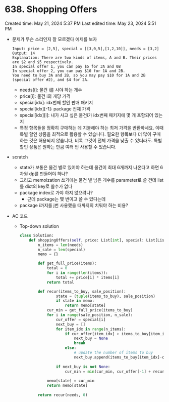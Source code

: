 # 638. Shopping Offers

Created time: May 21, 2024 5:37 PM
Last edited time: May 23, 2024 5:51 PM

- 문제가 무슨 소리인지 잘 모르겠다 예제를 보자
    
    ```
    Input: price = [2,5], special = [[3,0,5],[1,2,10]], needs = [3,2]
    Output: 14
    Explanation: There are two kinds of items, A and B. Their prices are $2 and $5 respectively.
    In special offer 1, you can pay $5 for 3A and 0B
    In special offer 2, you can pay $10 for 1A and 2B.
    You need to buy 3A and 2B, so you may pay $10 for 1A and 2B (special offer #2), and $4 for 2A.
    ```
    
    - needs[i]: 물건 i를 사야 하는 개수
    - price[i]: 물건 i의 개당 가격
    - special[idx]: idx번째 할인 판매 패키지
    - special[idx][-1]: package 전체 가격
    - special[idx][i]: 내가 사고 싶은 물건i가 idx번째 패키지에 몇 개 포함되어 있는지
    - 특정 항목들을 정확히 구매하는 데 지불해야 하는 최저 가격을 반환하세요. 이때 특별 할인 상품을 최적으로 활용할 수 있습니다. 필요한 항목보다 더 많이 구매하는 것은 허용되지 않습니다, 비록 그것이 전체 가격을 낮출 수 있더라도. 특별 할인 상품은 원하는 만큼 여러 번 사용할 수 있습니다.
- scratch
    - state가 보통은 물건 별로 있어야 하는데 물건이 최대 6개까지 나온다고 하면 6차원 dp를 만들어야 하나?
    - 그리고 memoization 쓰기에는 물건 별 남은 개수를 parameter로 쓸 건데 list를 dict의 key로 쓸수가 없다
    - package index로 가야 하지 않으려나?
        - 근데 package는 몇 번이고 쓸 수 있다는데
    - package i까지를 j번 사용했을 때까지의 치뤄야 하는 비용?
- AC 코드
    - Top-down solution
        
        ```python
        class Solution:
            def shoppingOffers(self, price: List[int], special: List[List[int]], needs: List[int]) -> int:
                n_items = len(needs)
                n_sale = len(special)
                memo = {}
        
                def get_full_price(items):
                    total = 0
                    for i in range(len(items)):
                        total += price[i] * items[i]
                    return total
        
                def recur(items_to_buy, sale_position):
        		        state = (tuple(items_to_buy), sale_position)
        		        if state in memo:
        			        return memo[state]
                    cur_min = get_full_price(items_to_buy)
                    for i in range(sale_position, n_sale):
                        cur_offer = special[i]
                        next_buy = []
                        for item_idx in range(n_items):
                            if cur_offer[item_idx] > items_to_buy[item_idx]:
                                next_buy = None 
                                break 
                            else:
                                # update the number of items to buy 
                                next_buy.append(items_to_buy[item_idx]-cur_offer[item_idx])
                                
                        if next_buy is not None:
                            cur_min = min(cur_min, cur_offer[-1] + recur(next_buy, i))
                            
                    memo[state] = cur_min
                    return memo[state]
                
                return recur(needs, 0)
        
                    
                
        ```